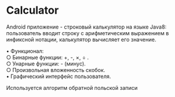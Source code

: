 # Calculator
 Android приложение - строковый калькулятор на языке Java8: 
 пользователь вводит строку с арифметическим выражением в инфиксной нотации, калькулятор вычисляет его значение. 
 
  • Функционал:         
  ○ Бинарные функции: +, -, ×, ÷ .         
  ○ Унарные функции: - (минус).         
  ○ Произвольная вложенность скобок.     
  • Графический интерфейс пользователя.  
  
  Используется алгоритм обратной польской записи
